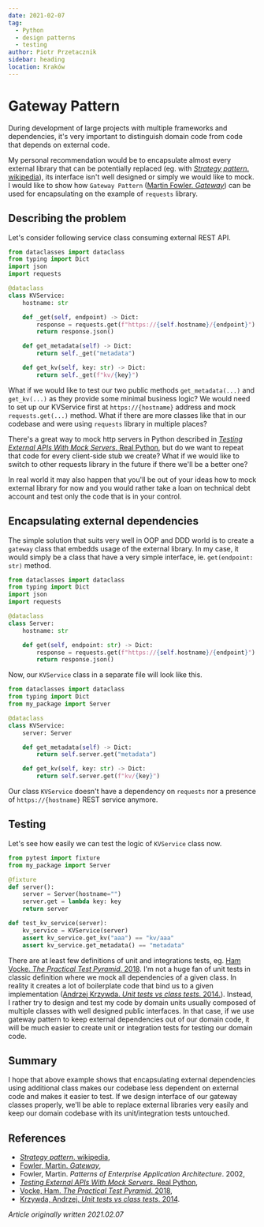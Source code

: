 ```yaml
---
date: 2021-02-07
tag:
  - Python
  - design patterns
  - testing
author: Piotr Przetacznik
sidebar: heading
location: Kraków
---
```


# Gateway Pattern

During development of large projects with multiple frameworks and dependencies, it's very important to distinguish domain code from code that depends on external code.

My personal recommendation would be to encapsulate almost every external library that can be potentially replaced (eg. with [*Strategy pattern*. wikipedia](https://en.wikipedia.org/wiki/Strategy_pattern)), its interface isn't well designed or simply we would like to mock. I would like to show how `Gateway Pattern` ([Martin Fowler. *Gateway*](https://martinfowler.com/eaaCatalog/gateway.html)) can be used for encapsulating on the example of `requests` library.

## Describing the problem

Let's consider following service class consuming external REST API.
```python
from dataclasses import dataclass
from typing import Dict
import json
import requests

@dataclass
class KVService:
    hostname: str

    def _get(self, endpoint) -> Dict:
        response = requests.get(f"https://{self.hostname}/{endpoint}")
        return response.json()

    def get_metadata(self) -> Dict:
        return self._get("metadata")

    def get_kv(self, key: str) -> Dict:
        return self._get(f"kv/{key}")
```

What if we would like to test our two public methods `get_metadata(...)` and `get_kv(...)` as they provide some minimal business logic? We would need to set up our KVService first at `https://{hostname}` address and mock `requests.get(...)` method. What if there are more classes like that in our codebase and were using `requests` library in multiple places?

There's a great way to mock http servers in Python described in [*Testing External APIs With Mock Servers*. Real Python](https://realpython.com/testing-third-party-apis-with-mock-servers/#testing-the-mock-api), but do we want to repeat that code for every client-side stub we create? What if we would like to switch to other requests library in the future if there we'll be a better one?

In real world it may also happen that you'll be out of your ideas how to mock external library for now and you would rather take a loan on technical debt account and test only the code that is in your control.

## Encapsulating external dependencies

The simple solution that suits very well in OOP and DDD world is to create a `gateway` class that embedds usage of the external library. In my case, it would simply be a class that have a very simple interface, ie. `get(endpoint: str)` method.
```python
from dataclasses import dataclass
from typing import Dict
import json
import requests

@dataclass
class Server:
    hostname: str

    def get(self, endpoint: str) -> Dict:
        response = requests.get(f"https://{self.hostname}/{endpoint}")
        return response.json()
```

Now, our `KVService` class in a separate file will look like this.
```python
from dataclasses import dataclass
from typing import Dict
from my_package import Server

@dataclass
class KVService:
    server: Server

    def get_metadata(self) -> Dict:
        return self.server.get("metadata")

    def get_kv(self, key: str) -> Dict:
        return self.server.get(f"kv/{key}")
```
Our class `KVService` doesn't have a dependency on `requests` nor a presence of `https://{hostname}` REST service anymore.

## Testing

Let's see how easily we can test the logic of `KVService` class now.
```python
from pytest import fixture
from my_package import Server

@fixture
def server():
    server = Server(hostname="")
    server.get = lambda key: key
    return server

def test_kv_service(server):
    kv_service = KVService(server)
    assert kv_service.get_kv("aaa") == "kv/aaa"
    assert kv_service.get_metadata() == "metadata"
```

There are at least few definitions of unit and integrations tests, eg. [Ham Vocke. *The Practical Test Pyramid*. 2018](https://martinfowler.com/articles/practical-test-pyramid.html). I'm not a huge fan of unit tests in classic definition where we mock all dependencies of a given class. In reality it creates a lot of boilerplate code that bind us to a given implementation ([Andrzej Krzywda. *Unit tests vs class tests*. 2014.](https://blog.arkency.com/2014/09/unit-tests-vs-class-tests/)). Instead, I rather try to design and test my code by domain units usually composed of multiple classes with well designed public interfaces. In that case, if we use gateway pattern to keep external dependencies out of our domain code, it will be much easier to create unit or integration tests for testing our domain code.

## Summary

I hope that above example shows that encapsulating external dependencies using additional class makes our codebase less dependent on external code and makes it easier to test. If we design interface of our gateway classes properly, we'll be able to replace external libraries very easily and keep our domain codebase with its unit/integration tests untouched.

## References

* [*Strategy pattern*. wikipedia](https://en.wikipedia.org/wiki/Strategy_pattern),
* [Fowler, Martin. *Gateway*](https://martinfowler.com/eaaCatalog/gateway.html),
* Fowler, Martin. *Patterns of Enterprise Application Architecture*. 2002,
* [*Testing External APIs With Mock Servers*. Real Python](https://realpython.com/testing-third-party-apis-with-mock-servers/#testing-the-mock-api),
* [Vocke, Ham. *The Practical Test Pyramid*. 2018](https://martinfowler.com/articles/practical-test-pyramid.html),
* [Krzywda, Andrzej. *Unit tests vs class tests*. 2014](https://blog.arkency.com/2014/09/unit-tests-vs-class-tests/).

*Article originally written 2021.02.07*
